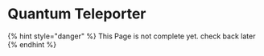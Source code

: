 # Quantum Teleporter

{% hint style="danger" %}
This Page is not complete yet. check back later
{% endhint %}

